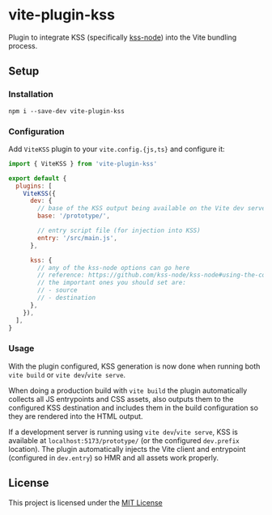 # vite-plugin-kss

Plugin to integrate KSS (specifically [kss-node](https://github.com/kss-node/kss-node)) into the Vite bundling process.

## Setup

### Installation

```shell
npm i --save-dev vite-plugin-kss
```

### Configuration

Add `ViteKSS` plugin to your `vite.config.{js,ts}` and configure it:

```js
import { ViteKSS } from 'vite-plugin-kss'

export default {
  plugins: [
    ViteKSS({
      dev: {
        // base of the KSS output being available on the Vite dev server
        base: '/prototype/',

        // entry script file (for injection into KSS)
        entry: '/src/main.js',
      },

      kss: {
        // any of the kss-node options can go here
        // reference: https://github.com/kss-node/kss-node#using-the-command-line-tool
        // the important ones you should set are:
        // - source
        // - destination
      },
    }),
  ],
}
```

### Usage

With the plugin configured, KSS generation is now done when running both `vite build` or `vite dev`/`vite serve`.

When doing a production build with `vite build` the plugin automatically collects all JS entrypoints and CSS assets, also outputs them to the configured KSS destination and includes them in the build configuration so they are rendered into the HTML output.

If a development server is running using `vite dev`/`vite serve`, KSS is available at `localhost:5173/prototype/` (or the configured `dev.prefix` location). The plugin automatically injects the Vite client and entrypoint (configured in `dev.entry`) so HMR and all assets work properly.

## License

This project is licensed under the [MIT License](./LICENSE)
